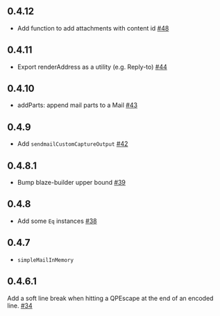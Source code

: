 ## 0.4.12

* Add function to add attachments with content id [#48](https://github.com/snoyberg/mime-mail/pull/48)

## 0.4.11

* Export renderAddress as a utility (e.g. Reply-to) [#44](https://github.com/snoyberg/mime-mail/pull/44)

## 0.4.10

* addParts: append mail parts to a Mail [#43](https://github.com/snoyberg/mime-mail/pull/43)

## 0.4.9

* Add `sendmailCustomCaptureOutput` [#42](https://github.com/snoyberg/mime-mail/pull/42)

## 0.4.8.1

* Bump blaze-builder upper bound [#39](https://github.com/snoyberg/mime-mail/pull/39)

## 0.4.8

* Add some `Eq` instances [#38](https://github.com/snoyberg/mime-mail/pull/38)

## 0.4.7

* `simpleMailInMemory`

## 0.4.6.1

Add a soft line break when hitting a QPEscape at the end of an encoded line. [#34](https://github.com/snoyberg/mime-mail/pull/34)
